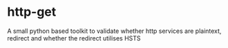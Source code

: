 # http-get
A small python based toolkit to validate whether http services are plaintext, redirect and whether the redirect utilises HSTS
